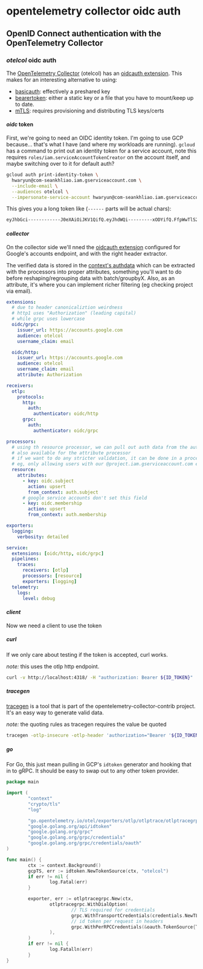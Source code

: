 # opentelemetry collector oidc auth

## OpenID Connect authentication with the OpenTelemetry Collector

### _otelcol_ oidc auth

The [OpenTelemetry Collector](https://github.com/open-telemetry/opentelemetry-collector)
(otelcol)
has an [oidcauth extension](https://github.com/open-telemetry/opentelemetry-collector-contrib/tree/main/extension/oidcauthextension).
This makes for an interesting alternative to using:

- [basicauth](https://github.com/open-telemetry/opentelemetry-collector-contrib/tree/main/extension/basicauthextension):
  effectively a preshared key
- [bearertoken](https://github.com/open-telemetry/opentelemetry-collector-contrib/tree/main/extension/bearertokenauthextension):
  either a static key or a file that you have to mount/keep up to date.
- [mTLS](https://github.com/open-telemetry/opentelemetry-collector/tree/main/config/configtls):
  requires provisioning and distributing TLS keys/certs

#### _oidc_ token

First, we're going to need an OIDC identity token.
I'm going to use GCP because... that's what I have (and where my workloads are running).
`gcloud` has a command to print out an identity token for a service account,
note this requires `roles/iam.serviceAccountTokenCreator` on the account itself,
and maybe switching over to it for default auth?

```sh
gcloud auth print-identity-token \
  hwaryun@com-seankhliao.iam.gserviceaccount.com \
  --include-email \
  --audiences otelcol \
  --impersonate-service-account hwaryun@com-seankhliao.iam.gserviceaccount.com
```

This gives you a long token like (`------` parts will be actual chars):

```txt
eyJhbGci------------J0eXAiOiJKV1QifQ.eyJhdWQi---------xODYifQ.FfpWwTlS24zl------v3pRd33tZmQgq1gLabQ
```

#### _collector_

On the collector side we'll nned the
[oidcauth extension](https://github.com/open-telemetry/opentelemetry-collector-contrib/tree/main/extension/oidcauthextension)
configured for Google's accounts endpoint,
and with the right header extractor.

The verified data is stored in the
[context's authdata](https://github.com/open-telemetry/opentelemetry-collector-contrib/blob/1ab871940dbe9fa728fb5e7e6b4d5248fb91d454/extension/oidcauthextension/authdata.go#L27)
which can be extracted with the processors into proper attributes,
something you'll want to do before reshaping/regrouping data with batch/groupbyX.
Also, as an attribute, it's where you can implement richer filtering (eg checking project via email).

```yaml
extensions:
  # due to header canonicaliztion weirdness
  # http1 uses "Authorization" (leading capital)
  # while grpc uses lowercase
  oidc/grpc:
    issuer_url: https://accounts.google.com
    audience: otelcol
    username_claim: email

  oidc/http:
    issuer_url: https://accounts.google.com
    audience: otelcol
    username_claim: email
    attribute: Authorization

receivers:
  otlp:
    protocols:
      http:
        auth:
          authenticator: oidc/http
      grpc:
        auth:
          authenticator: oidc/grpc

processors:
  # using th resource processor, we can pull out auth data from the auth. * context
  # also available for the attribute processor
  # if we want to do any stricter validation, it can be done in a processor
  # eg, only allowing users with our @project.iam.gserviceaccount.com emails
  resource:
    attributes:
      - key: oidc.subject
        action: upsert
        from_context: auth.subject
      # google service accounts don't set this field
      - key: oidc.membership
        action: upsert
        from_context: auth.membership

exporters:
  logging:
    verbosity: detailed

service:
  extensions: [oidc/http, oidc/grpc]
  pipelines:
    traces:
      receivers: [otlp]
      processors: [resource]
      exporters: [logging]
  telemetry:
    logs:
      level: debug
```

#### _client_

Now we need a client to use the token

##### _curl_

If we only care about testing if the token is accepted, curl works.

_note:_ this uses the otlp http endpoint.

```sh
curl -v http://localhost:4318/ -H "authorization: Bearer ${ID_TOKEN}"
```

##### _tracegen_

[tracegen](https://github.com/open-telemetry/opentelemetry-collector-contrib/tree/main/cmd/tracegen)
is a tool that is part of the opentelemetry-collector-contrib project.
It's an easy way to generate valid data.

_note:_ the quoting rules as tracegen requires the value be quoted

```sh
tracegen -otlp-insecure -otlp-header 'authorization="Bearer '${ID_TOKEN}'"'
```

##### _go_

For Go, this just mean pulling in GCP's `idtoken` generator and hooking that in to gRPC.
It should be easy to swap out to any other token provider.

```go
package main

import (
        "context"
        "crypto/tls"
        "log"

        "go.opentelemetry.io/otel/exporters/otlp/otlptrace/otlptracegrpc"
        "google.golang.org/api/idtoken"
        "google.golang.org/grpc"
        "google.golang.org/grpc/credentials"
        "google.golang.org/grpc/credentials/oauth"
)

func main() {
        ctx := context.Background()
        gcpTS, err := idtoken.NewTokenSource(ctx, "otelcol")
        if err != nil {
                log.Fatal(err)
        }

        exporter, err := otlptracegrpc.New(ctx,
                otlptracegrpc.WithDialOption(
                        // TLS required for credentials
                        grpc.WithTransportCredentials(credentials.NewTLS(&tls.Config{InsecureSkipVerify: true})),
                        // id token per request in headers
                        grpc.WithPerRPCCredentials(&oauth.TokenSource{TokenSource: gcpTS}),
                ),
        )
        if err != nil {
                log.Fatalln(err)
        }
}

```
